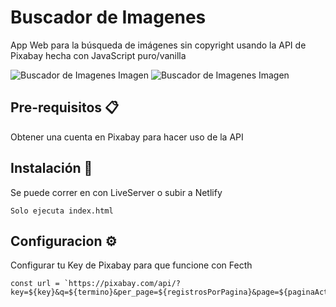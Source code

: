 # Buscador de Imagenes
App Web para la búsqueda de imágenes sin copyright usando la API de Pixabay hecha con JavaScript puro/vanilla

![Buscador de Imagenes Imagen](https://lh3.googleusercontent.com/-nsXul3y2LFY/YYSYW6dwmoI/AAAAAAAAA_M/87ziNSmvgy0nT1bKfQEIrFFtbq1uCizJACLcBGAsYHQ/s16000/01.png)
![Buscador de Imagenes Imagen](https://lh3.googleusercontent.com/-3OQmXA-Pkms/YYSYYAzeHWI/AAAAAAAAA_Q/e6LUMfE-iuYnMJkVCWGGbAt_KVGyWlOFgCLcBGAsYHQ/s16000/02.png)

## Pre-requisitos 📋
Obtener una cuenta en Pixabay para hacer uso de la API

## Instalación 🔧
Se puede correr en con LiveServer o subir a Netlify

```
Solo ejecuta index.html
```

## Configuracion ⚙️
Configurar tu Key de Pixabay para que funcione con Fecth
```
const url = `https://pixabay.com/api/?key=${key}&q=${termino}&per_page=${registrosPorPagina}&page=${paginaActual}`;
```
